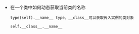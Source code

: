 * 在一个类中如何动态获取当前类的名称

  ```type(self).__name__ type、__class__可以获取传入实例的类对象``` 

  ```self.__class__.__name__```

  

